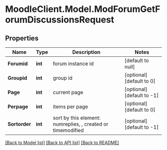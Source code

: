 # MoodleClient.Model.ModForumGetForumDiscussionsRequest

## Properties

Name | Type | Description | Notes
------------ | ------------- | ------------- | -------------
**Forumid** | **int** | forum instance id | [default to null]
**Groupid** | **int** | group id | [optional] [default to 0]
**Page** | **int** | current page | [optional] [default to -1]
**Perpage** | **int** | items per page | [optional] [default to 0]
**Sortorder** | **int** | sort by this element: numreplies, , created or timemodified | [optional] [default to -1]

[[Back to Model list]](../README.md#documentation-for-models) [[Back to API list]](../README.md#documentation-for-api-endpoints) [[Back to README]](../README.md)


